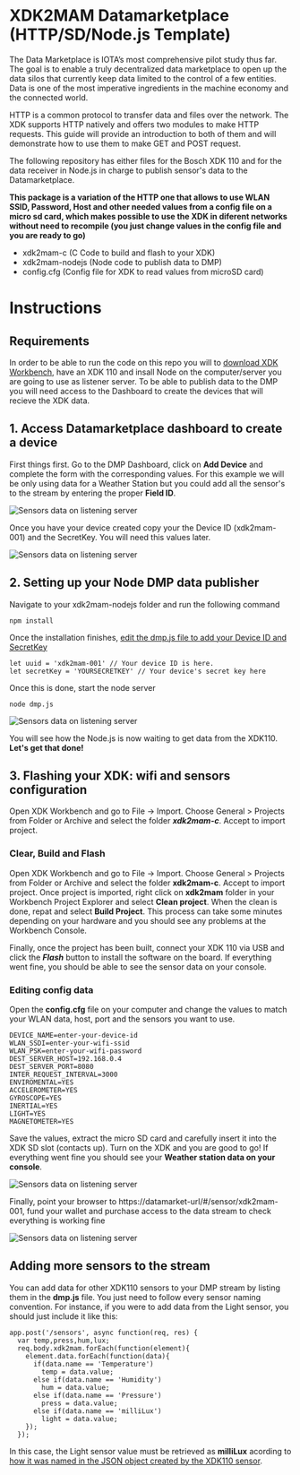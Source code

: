 # XDK2MAM Datamarketplace (HTTP/SD/Node.js Template)
The Data Marketplace is IOTA’s most comprehensive pilot study thus far. The goal is to enable a truly decentralized data marketplace to open up the data silos that currently keep data limited to the control of a few entities. Data is one of the most imperative ingredients in the machine economy and the connected world.

HTTP is a common protocol to transfer data and files over the network. The XDK supports HTTP natively and offers two modules to make HTTP requests. This guide will provide an introduction to both of them and will demonstrate how to use them to make GET and POST request.

The following repository has either files for the Bosch XDK 110 and for the data receiver in Node.js in charge to publish sensor's data to the Datamarketplace. 

**This package is a variation of the HTTP one that allows to use WLAN SSID, Password, Host and other needed values from a config file on a micro sd card, which makes possible to use the XDK in diferent networks without need to recompile (you just change values in the config file and you are ready to go)**



- xdk2mam-c (C Code to build and flash to your XDK)
- xdk2mam-nodejs (Node code to publish data to DMP)
- config.cfg (Config file for XDK to read values from microSD card)

# Instructions

## Requirements
In order to be able to run the code on this repo you will to [download XDK Workbench](https://xdk.bosch-connectivity.com/software-downloads), have an XDK 110 and insall Node on the computer/server you are going to use as listener server.
To be able to publish data to the DMP you will need access to the Dashboard to create the devices that will recieve the XDK data. 

## 1. Access Datamarketplace dashboard to create a device
First things first. Go to the DMP Dashboard, click on **Add Device** and complete the form with the corresponding values. 
For this example we will be only using data for a Weather Station but you could add all the sensor's to the stream by entering the proper **Field ID**.

![Sensors data on listening server](https://xdk2mam.io/assets/images/create-device.png)

Once you have your device created copy your the Device ID (xdk2mam-001) and the SecretKey. You will need this values later.

![Sensors data on listening server](https://xdk2mam.io/assets/images/SK.png)


## 2. Setting up your Node DMP data publisher
Navigate to your xdk2mam-nodejs folder and run the following command

```
npm install
```
Once the installation finishes, [edit the dmp.js file to add your Device ID and SecretKey](https://github.com/xdk2mam/xdk2mam/blob/df7aae49b72d03108d62af06854cc7daed1b796b/dmp/xdk2mam-nodejs/dmp.js#L22)

```
let uuid = 'xdk2mam-001' // Your device ID is here.
let secretKey = 'YOURSECRETKEY' // Your device's secret key here
```

Once this is done, start the node server

```
node dmp.js
```

![Sensors data on listening server](https://xdk2mam.io/assets/images/console-listening.png)


You will see how the Node.js is now waiting to get data from the XDK110. **Let's get that done!**

## 3. Flashing your XDK: wifi and sensors configuration
Open XDK Workbench and go to File -> Import. Choose General > Projects from Folder or Archive and select the folder ***xdk2mam-c***. Accept to import project. 


### Clear, Build and Flash
Open XDK Workbench and go to File -> Import. Choose General > Projects from Folder or Archive and select the folder **xdk2mam-c**. Accept to import project. Once project is imported, right click on **xdk2mam** folder in your Workbench Project Explorer and select **Clean project**. When the clean is done, repat and select **Build Project**. This process can take some minutes depending on your hardware and you should see any problems at the Workbench Console.

Finally, once the project has been built, connect your XDK 110 via USB and click the ***Flash*** button to install the software on the board. If everything went fine, you should be able to see the sensor data on your console.

### Editing config data

Open the **config.cfg** file on your computer and change the values to match your WLAN data, host, port and the sensors you want to use.

```
DEVICE_NAME=enter-your-device-id
WLAN_SSDI=enter-your-wifi-ssid
WLAN_PSK=enter-your-wifi-password
DEST_SERVER_HOST=192.168.0.4
DEST_SERVER_PORT=8080
INTER_REQUEST_INTERVAL=3000
ENVIROMENTAL=YES
ACCELEROMETER=YES
GYROSCOPE=YES
INERTIAL=YES
LIGHT=YES
MAGNETOMETER=YES
```

Save the values, extract the micro SD card and carefully insert it into the XDK SD slot (contacts up). 
Turn on the XDK and you are good to go! 
If everything went fine you should see your **Weather station data on your console**. 

![Sensors data on listening server](https://xdk2mam.io/assets/images/console-fetching.png)

Finally, point your browser to https://datamarket-url/#/sensor/xdk2mam-001, fund your wallet and purchase access to the data stream to check everything is working fine

![Sensors data on listening server](https://xdk2mam.io/assets/images/sensor-stream.png)

## Adding more sensors to the stream
You can add data for other XDK110 sensors to your DMP stream by listing them in the **dmp.js** file. You just need to follow every sensor naming convention. For instance, if you were to add data from the Light sensor, you should just include it like this: 

```
app.post('/sensors', async function(req, res) {
  var temp,press,hum,lux;
  req.body.xdk2mam.forEach(function(element){
    element.data.forEach(function(data){
      if(data.name == 'Temperature')
        temp = data.value;
      else if(data.name == 'Humidity')
        hum = data.value;
      else if(data.name == 'Pressure')
        press = data.value;
      else if(data.name == 'milliLux')
        light = data.value;
    });
  });
```
In this case, the Light sensor value must be retrieved as **milliLux** acording to [how it was named in the JSON object created by the XDK110 sensor](https://github.com/xdk2mam/xdk2mam/blob/1232407c86dd2540aeda7653faed6b27e5c2b1ae/dmp/xdk2mam-c/source/sensors/LightSensor.c#L67).



